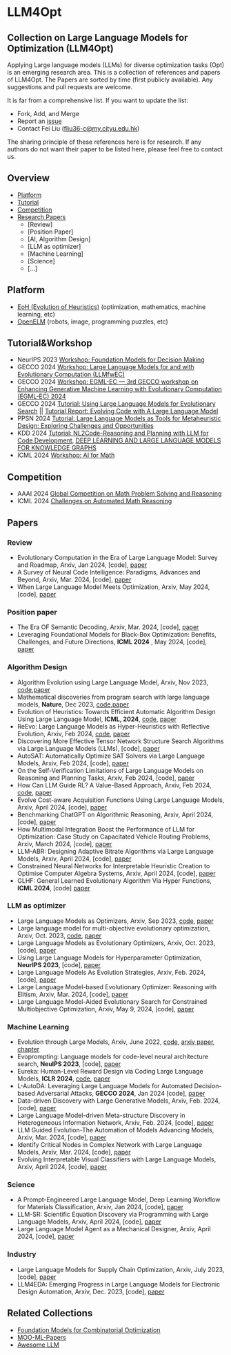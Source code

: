 # LLM4Opt
## Collection on Large Language Models for Optimization (LLM4Opt)

Applying Large language models (LLMs) for diverse optimization tasks (Opt) is an emerging research area. This is a collection of references and papers of LLM4Opt. The Papers are sorted by time (first publicly available). Any suggestions and pull requests are welcome.

It is far from a comprehensive list. If you want to update the list:

+ Fork, Add, and Merge
+ Report an [issue](https://github.com/FeiLiu36/LLM4Opt/issues)
+ Contact Fei Liu (fliu36-c@my.cityu.edu.hk)
  
The sharing principle of these references here is for research. If any authors do not want their paper to be listed here, please feel free to contact us.

## Overview
* [Platform](https://github.com/FeiLiu36/LLM4Opt#Platform)
* [Tutorial](https://github.com/FeiLiu36/LLM4Opt#Tutorial&Workshop)
* [Competition](https://github.com/FeiLiu36/LLM4Opt#Competition)
* [Research Papers](https://github.com/FeiLiu36/LLM4Opt#Papers)
  * [Review]
  * [Position Paper]
  * [AI, Algorithm Design]
  * [LLM as optimizer]
  * [Machine Learning]
  * [Science]
  * [...]
 
## Platform
+ [EoH (Evolution of Heuristics)](https://github.com/FeiLiu36/EoH) (optimization, mathematics, machine learning, etc)
+ [OpenELM](https://github.com/CarperAI/OpenELM) (robots, image, programming puzzles, etc)

## Tutorial&Workshop
+ NeurIPS 2023 [Workshop: Foundation Models for Decision Making](https://nips.cc/virtual/2023/workshop/66525)
+ GECCO 2024 [Workshop: Large Language Models for and with Evolutionary Computation (LLMfwEC)](https://sites.google.com/view/llmfwec-2024)
+ GECCO 2024 [Workshop: EGML-EC — 3rd GECCO workshop on Enhancing Generative Machine Learning with Evolutionary Computation (EGML-EC) 2024](https://sites.google.com/view/egml-ec2024)
+ GECCO 2024 [Tutorial: Using Large Language Models for Evolutionary Search](https://gecco-2024.sigevo.org/Tutorials) || [Tutorial Report: Evolving Code with A Large Language Model](https://arxiv.org/pdf/2401.07102)
+ PPSN 2024 [Tutorial: Large Language Models as Tools for Metaheuristic Design: Exploring Challenges and Opportunities](https://ppsn2024.fh-ooe.at/program/)
+ KDD 2024 [Tutorial: NL2Code-Reasoning and Planning with LLM for Code Development](https://kdd2024.kdd.org/workshops/), [DEEP LEARNING AND LARGE LANGUAGE MODELS FOR KNOWLEDGE GRAPHS](https://genetasefa.github.io/dl4kg2024/)
+ ICML 2024 [Workshop: AI for Math](https://sites.google.com/view/ai4mathworkshopicml2024)

## Competition
+ AAAI 2024 [Global Competition on Math Problem Solving and Reasoning](https://ai4ed.cc/competitions/aaai2024competition)
+ ICML 2024 [Challenges on Automated Math Reasoning](https://sites.google.com/view/ai4mathworkshopicml2024/challenges)

## Papers
### Review
+ Evolutionary Computation in the Era of Large Language Model: Survey and Roadmap, Arxiv, Jan 2024, [code], [paper](https://arxiv.org/abs/2401.10034)
+ A Survey of Neural Code Intelligence: Paradigms, Advances and Beyond, Arxiv, Mar. 2024, [code], [paper](https://arxiv.org/abs/2403.14734)
+ When Large Language Model Meets Optimization, Arxiv, May 2024, [code], [paper](http://www.arxiv.org/pdf/2405.10098)

### Position paper
+ The Era OF Semantic Decoding, Arxiv, Mar. 2024, [code], [paper](https://arxiv.org/pdf/2403.14562)
+ Leveraging Foundational Models for Black-Box Optimization: Benefits, Challenges, and Future Directions, **ICML 2024** , May 2024, [code], [paper](https://arxiv.org/abs/2405.03547)

### Algorithm Design
+ Algorithm Evolution using Large Language Model, Arxiv, Nov 2023, [code](https://github.com/FeiLiu36/eoh),[paper](https://arxiv.org/abs/2311.15249) 
+ Mathematical discoveries from program search with large language models, **Nature**, Dec 2023, [code](https://github.com/google-deepmind/funsearch),[paper](https://www.nature.com/articles/s41586-023-06924-6)
+ Evolution of Heuristics: Towards Efficient Automatic Algorithm Design Using Large Language Model, **ICML, 2024**, [code](https://github.com/FeiLiu36/EoH), [paper](https://arxiv.org/abs/2401.02051)
+ ReEvo: Large Language Models as Hyper-Heuristics with Reflective Evolution, Arxiv, Feb 2024, [code](https://github.com/ai4co/LLM-as-HH), [paper](https://arxiv.org/abs/2402.01145)
+ Discovering More Effective Tensor Network Structure Search Algorithms via Large Language Models (LLMs), [code], [paper](https://arxiv.org/abs/2402.02456)
+ AutoSAT: Automatically Optimize SAT Solvers via Large Language Models, Arxiv, Feb 2024, [code], [paper](https://arxiv.org/abs/2402.10705)
+ On the Self-Verification Limitations of Large Language Models on Reasoning and Planning Tasks, Arxiv, Feb 2024, [code], [paper](https://arxiv.org/abs/2402.08115)
+ How Can LLM Guide RL? A Value-Based Approach, Arxiv, Feb 2024, [code](https://github.com/agentification/Language-Integrated-VI), [paper](https://arxiv.org/abs/2402.16181)
+ Evolve Cost-aware Acquisition Functions Using Large Language Models, Arxiv, April 2024, [code], [paper](https://arxiv.org/abs/2404.16906)
+ Benchmarking ChatGPT on Algorithmic Reasoning, Arxiv, April 2024, [code], [paper](https://arxiv.org/abs/2404.03441)
+ How Multimodal Integration Boost the Performance of LLM for Optimization: Case Study on Capacitated Vehicle Routing Problems, Arxiv, March 2024, [code], [paper](https://arxiv.org/abs/2403.01757)
+ LLM-ABR: Designing Adaptive Bitrate Algorithms via Large Language Models, Arxiv, April 2024, [code], [paper](https://arxiv.org/abs/2404.01617)
+ Constrained Neural Networks for Interpretable Heuristic Creation to Optimise Computer Algebra Systems, Arxiv, April 2024, [code], [paper](https://arxiv.org/abs/2404.17508)
+ GLHF: General Learned Evolutionary Algorithm Via Hyper Functions, **ICML 2024**, [code] [paper](https://arxiv.org/pdf/2405.03728)

### LLM as optimizer
+ Large Language Models as Optimizers, Arxiv, Sep 2023, [code](https://github.com/google-deepmind/opro), [paper](https://arxiv.org/abs/2309.03409)
+ Large language model for multi-objective evolutionary optimization, Arxiv, Oct. 2023, [code](https://github.com/FeiLiu36/LLM4MOEA), [paper](https://arxiv.org/abs/2310.12541)
+ Large Language Models as Evolutionary Optimizers, Arxiv, Oct. 2023, [code], [paper](https://arxiv.org/abs/2310.19046)
+ Using Large Language Models for Hyperparameter Optimization, **NeurIPS 2023**, [code], [paper](https://arxiv.org/abs/2312.04528)
+ Large Language Models As Evolution Strategies, Arxiv, Feb. 2024, [code], [paper](https://arxiv.org/abs/2402.18381)
+ Large Language Model-based Evolutionary Optimizer: Reasoning with Elitism, Arxiv, Mar. 2024, [code], [paper](https://arxiv.org/abs/2403.02054)
+ Large Language Model-Aided Evolutionary Search for Constrained Multiobjective Optimization, Arxiv, May 9, 2024, [code], [paper](https://arxiv.org/pdf/2401.03038)


### Machine Learning
+ Evolution through Large Models, Arxiv, June 2022, [code](https://github.com/CarperAI/OpenELM), [arxiv paper](https://arxiv.org/abs/2206.08896), [chapter](https://link.springer.com/chapter/10.1007/978-981-99-3814-8_11)
+ Evoprompting: Language models for code-level neural architecture search, **NeuIPS 2023**, [code], [paper](https://proceedings.neurips.cc/paper_files/paper/2023/file/184c1e18d00d7752805324da48ad25be-Paper-Conference.pdf)
+ Eureka: Human-Level Reward Design via Coding Large Language Models, **ICLR 2024**, [code](https://github.com/eureka-research/Eureka), [paper](https://arxiv.org/abs/2310.12931)
+ L-AutoDA: Leveraging Large Language Models for Automated Decision-based Adversarial Attacks, **GECCO 2024**, Jan 2024 [code], [paper](https://arxiv.org/abs/2401.15335)
+ Data-driven Discovery with Large Generative Models, Arxiv, Feb. 2024, [code], [paper](https://arxiv.org/abs/2402.13610)
+ Large Language Model-driven Meta-structure Discovery in Heterogeneous Information Network, Arxiv, Feb. 2024, [code], [paper](https://arxiv.org/abs/2402.11518)
+ LLM Guided Evolution-The Automation of Models Advancing Models, Arxiv, Mar. 2024, [code], [paper](https://arxiv.org/pdf/2403.11446)
+ Identify Critical Nodes in Complex Network with Large Language Models, Arxiv, Mar. 2024, [code], [paper](https://arxiv.org/abs/2403.03962)
+ Evolving Interpretable Visual Classifiers with Large Language Models, Arxiv, April 2024, [code], [paper](https://arxiv.org/abs/2404.09941)


### Science
+ A Prompt-Engineered Large Language Model, Deep Learning Workflow for Materials Classification, Arxiv, Jan 2024, [code], [paper](https://arxiv.org/abs/2401.17788)
+ LLM-SR: Scientific Equation Discovery via Programming with Large Language Models, Arxiv, April 2024, [code], [paper](https://arxiv.org/pdf/2404.18400)
+ Large Language Model Agent as a Mechanical Designer, Arxiv, April 2024, [code], [paper](https://arxiv.org/abs/2404.17525)

### Industry
+ Large Language Models for Supply Chain Optimization, Arxiv, July 2023, [code], [paper](https://arxiv.org/abs/2307.03875)
+ LLM4EDA: Emerging Progress in Large Language Models for Electronic Design Automation, Arxiv, Dec. 2023, [code], [paper](https://arxiv.org/abs/2401.12224)


## Related Collections
+ [Foundation Models for Combinatorial Optimization](https://github.com/ai4co/awesome-fm4co)
+ [MOO-ML-Papers](https://github.com/xzhang2523/awesome-moo-ml-papers)
+ [Awesome LLM](https://github.com/Hannibal046/Awesome-LLM)

